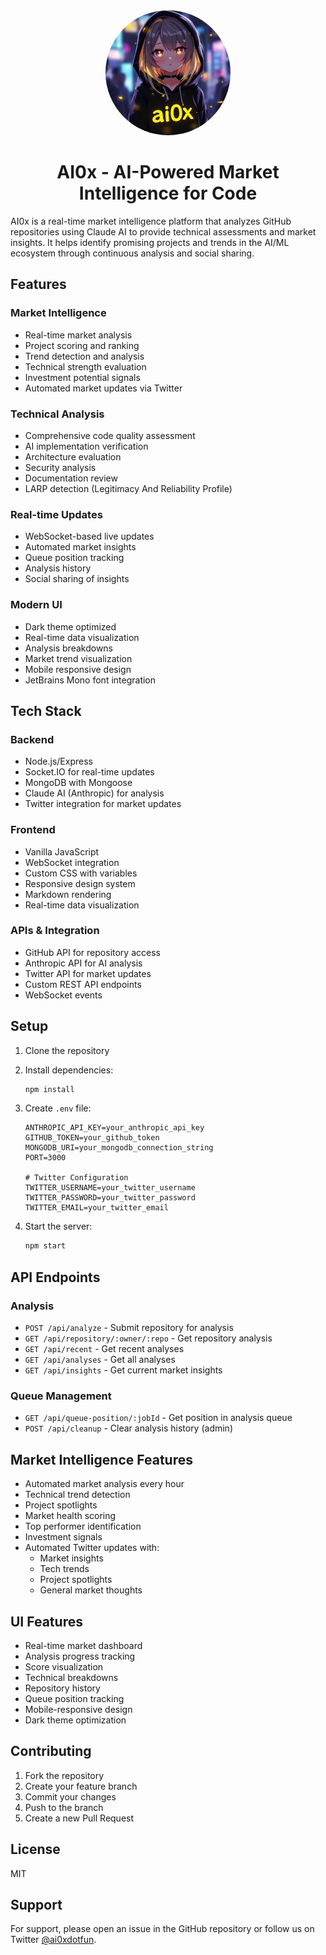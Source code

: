 <div align="center">
  <img src="public/images/image.jpg" alt="AI0x Logo" width="200" height="200" style="border-radius: 50%"/>
  <h1>AI0x - AI-Powered Market Intelligence for Code</h1>
</div>

AI0x is a real-time market intelligence platform that analyzes GitHub repositories using Claude AI to provide technical assessments and market insights. It helps identify promising projects and trends in the AI/ML ecosystem through continuous analysis and social sharing.

## Features

### Market Intelligence
- Real-time market analysis
- Project scoring and ranking
- Trend detection and analysis
- Technical strength evaluation
- Investment potential signals
- Automated market updates via Twitter

### Technical Analysis
- Comprehensive code quality assessment
- AI implementation verification
- Architecture evaluation
- Security analysis
- Documentation review
- LARP detection (Legitimacy And Reliability Profile)

### Real-time Updates
- WebSocket-based live updates
- Automated market insights
- Queue position tracking
- Analysis history
- Social sharing of insights

### Modern UI
- Dark theme optimized
- Real-time data visualization
- Analysis breakdowns
- Market trend visualization
- Mobile responsive design
- JetBrains Mono font integration

## Tech Stack

### Backend
- Node.js/Express
- Socket.IO for real-time updates
- MongoDB with Mongoose
- Claude AI (Anthropic) for analysis
- Twitter integration for market updates

### Frontend
- Vanilla JavaScript
- WebSocket integration
- Custom CSS with variables
- Responsive design system
- Markdown rendering
- Real-time data visualization

### APIs & Integration
- GitHub API for repository access
- Anthropic API for AI analysis
- Twitter API for market updates
- Custom REST API endpoints
- WebSocket events

## Setup

1. Clone the repository
2. Install dependencies:
   ```bash
   npm install
   ```

3. Create `.env` file:
   ```
   ANTHROPIC_API_KEY=your_anthropic_api_key
   GITHUB_TOKEN=your_github_token
   MONGODB_URI=your_mongodb_connection_string
   PORT=3000
   
   # Twitter Configuration
   TWITTER_USERNAME=your_twitter_username
   TWITTER_PASSWORD=your_twitter_password
   TWITTER_EMAIL=your_twitter_email
   ```

4. Start the server:
   ```bash
   npm start
   ```

## API Endpoints

### Analysis
- `POST /api/analyze` - Submit repository for analysis
- `GET /api/repository/:owner/:repo` - Get repository analysis
- `GET /api/recent` - Get recent analyses
- `GET /api/analyses` - Get all analyses
- `GET /api/insights` - Get current market insights

### Queue Management
- `GET /api/queue-position/:jobId` - Get position in analysis queue
- `POST /api/cleanup` - Clear analysis history (admin)

## Market Intelligence Features
- Automated market analysis every hour
- Technical trend detection
- Project spotlights
- Market health scoring
- Top performer identification
- Investment signals
- Automated Twitter updates with:
  - Market insights
  - Tech trends
  - Project spotlights
  - General market thoughts

## UI Features
- Real-time market dashboard
- Analysis progress tracking
- Score visualization
- Technical breakdowns
- Repository history
- Queue position tracking
- Mobile-responsive design
- Dark theme optimization

## Contributing
1. Fork the repository
2. Create your feature branch
3. Commit your changes
4. Push to the branch
5. Create a new Pull Request

## License
MIT

## Support
For support, please open an issue in the GitHub repository or follow us on Twitter [@ai0xdotfun](https://twitter.com/ai0xdotfun). 